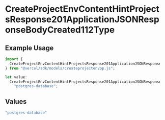 # CreateProjectEnvContentHintProjectsResponse201ApplicationJSONResponseBodyCreated112Type

## Example Usage

```typescript
import {
  CreateProjectEnvContentHintProjectsResponse201ApplicationJSONResponseBodyCreated112Type,
} from "@vercel/sdk/models/createprojectenvop.js";

let value:
  CreateProjectEnvContentHintProjectsResponse201ApplicationJSONResponseBodyCreated112Type =
    "postgres-database";
```

## Values

```typescript
"postgres-database"
```